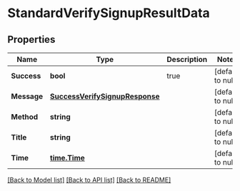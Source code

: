 # StandardVerifySignupResultData

## Properties
Name | Type | Description | Notes
------------ | ------------- | ------------- | -------------
**Success** | **bool** | true | [default to null]
**Message** | [**SuccessVerifySignupResponse**](SuccessVerifySignupResponse.md) |  | [default to null]
**Method** | **string** |  | [default to null]
**Title** | **string** |  | [default to null]
**Time** | [**time.Time**](time.Time.md) |  | [default to null]

[[Back to Model list]](../README.md#documentation-for-models) [[Back to API list]](../README.md#documentation-for-api-endpoints) [[Back to README]](../README.md)


